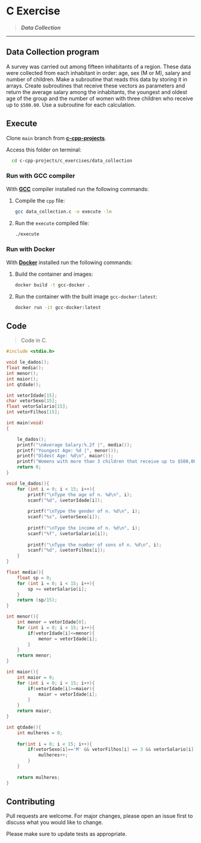 # C Exercise

> ***Data Collection***
---

## Data Collection program

A survey was carried out among fifteen inhabitants of a region. These data were collected from each inhabitant in order: age, sex (M or M), salary and number of children. Make a subroutine that reads this data by storing it in arrays. Create subroutines that receive these vectors as parameters and return the average salary among the inhabitants, the youngest and oldest age of the group and the number of women with three children who receive up to `$500.00`. Use a subroutine for each calculation.

## Execute

Clone `main` branch from [**c-cpp-projects**](https://github.com/joaohb07/c-cpp-projects).

Access this folder on terminal:

```bash
  cd c-cpp-projects/c_exercises/data_collection
```

### Run with GCC compiler

With [**GCC**](https://gcc.gnu.org/install/) compiler installed run the following commands:

1. Compile the `cpp` file:

    ```bash
    gcc data_collection.c -o execute -lm
    ```

2. Run the `execute` compiled file:

    ```bash
    ./execute
    ```

### Run with Docker

With [**Docker**](https://www.docker.com/) installed run the following commands:

1. Build the container and images:

    ```bash
    docker build -t gcc-docker .
    ```

2. Run the container with the built image `gcc-docker:latest`:

    ```bash
    docker run -it gcc-docker:latest
    ```

## Code

>Code in C.

```C
#include <stdio.h>

void le_dados();
float media();
int menor();
int maior();
int qtdade();

int vetorIdade[15];
char vetorSexo[15];
float vetorSalario[15];
int vetorFilhos[15];

int main(void)
{

    le_dados();
    printf("\nAverage Salary:%.2f |", media());
    printf("Youngest Age: %d |", menor());
    printf("Oldest Age: %d\n", maior());
    printf("Womens with more than 3 children that receive up to $500,00: %d\n", qtdade());
    return 0;
}

void le_dados(){
    for (int i = 0; i < 15; i++){
        printf("\nType the age of n. %d\n", i);
        scanf("%d", &vetorIdade[i]);
        
        printf("\nType the gender of n. %d\n", i);
        scanf("%s", &vetorSexo[i]);
        
        printf("\nType the income of n. %d\n", i);
        scanf("%f", &vetorSalario[i]);
        
        printf("\nType the number of sons of n. %d\n", i);
        scanf("%d", &vetorFilhos[i]);
    }
}

float media(){
    float sp = 0;
    for (int i = 0; i < 15; i++){
        sp += vetorSalario[i];
    }
    return (sp/15);
}

int menor(){
    int menor = vetorIdade[0];
    for (int i = 0; i < 15; i++){
        if(vetorIdade[i]<=menor){
            menor = vetorIdade[i];
        }
    }
    return menor;
}

int maior(){
    int maior = 0;
    for (int i = 0; i < 15; i++){
        if(vetorIdade[i]>=maior){
            maior = vetorIdade[i];
        }
    }
    return maior;
}

int qtdade(){
    int mulheres = 0;
    
    for(int i = 0; i < 15; i++){
        if(vetorSexo[i]=='M' && vetorFilhos[i] == 3 && vetorSalario[i] <= 500){
            mulheres++;
        }
    }
    
    return mulheres;
}

```

## Contributing

Pull requests are welcome. For major changes, please open an issue first to discuss what you would like to change.

Please make sure to update tests as appropriate.

